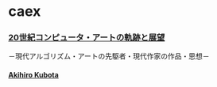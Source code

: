 # caex

### [20世紀コンピュータ・アートの軌跡と展望](http://www.tamabi.ac.jp/museum/exhibition/061103.htm)
－現代アルゴリズム・アートの先駆者・現代作家の作品・思想－

#### [Akihiro Kubota](mailto:akihiro.kubota@nifty.com)
